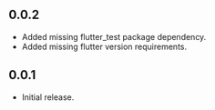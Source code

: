 ## 0.0.2

* Added missing flutter_test package dependency.
* Added missing flutter version requirements.

## 0.0.1

* Initial release.
